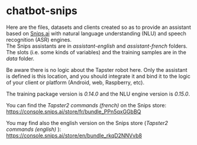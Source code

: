 # chatbot-snips

Here are the files, datasets and clients created so as to provide an assistant based on [Snips.ai](https://snips.ai/ "Web site of Snips.ai") with natural language understanding (NLU) and speech recognition (ASR) engines.  
The Snips assistants are in _assistant-english_ and _assistant-french_ folders.  
The slots (i.e. some kinds of variables) and the training samples are in the _data_ folder.  

Be aware there is no logic about the Tapster robot here. Only the assistant is defined is this location, and you should integrate it and bind it to the logic of your client or platform (Android, web, Raspberry, etc).  

The training package version is _0.14.0_ and the NLU engine version is _0.15.0_.

You can find the _Tapster2 commands (french)_ on the Snips store: https://console.snips.ai/store/fr/bundle_PPn5qxGGbBQ

You may find also the english version on the Snips store (_Tapster2 commands (english)_ ): https://console.snips.ai/store/en/bundle_rkqD2NNVvb8